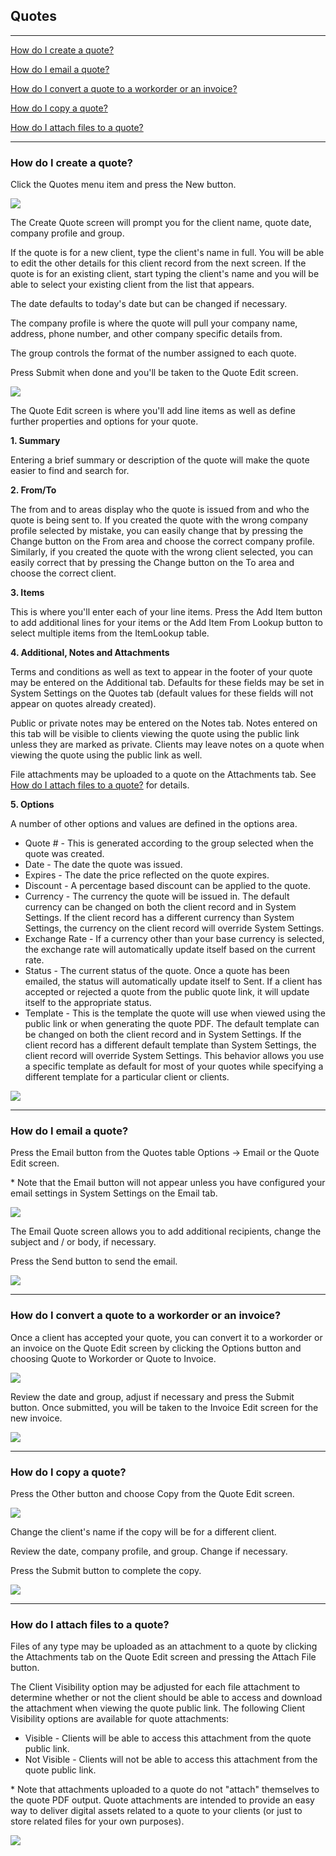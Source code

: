 Quotes
---

---

[How do I create a quote?](#how-do-i-create-a-quote)

[How do I email a quote?](#how-do-i-email-a-quote)

[How do I convert a quote to a workorder or an invoice?](#how-do-i-convert-a-quote-to-a-workorder-or-an-invoice)

[How do I copy a quote?](#how-do-i-copy-a-quote)

[How do I attach files to a quote?](#how-do-i-attach-files-to-a-quote)

---

### How do I create a quote?

Click the Quotes menu item and press the New button.

[<img src="../img/quote_create_sm.png" class="img-responsive" />](../img/quote_create.png)

The Create Quote screen will prompt you for the client name, quote date,
company profile and group.

If the quote is for a new client, type the client's name in full. You
will be able to edit the other details for this client record from the
next screen. If the quote is for an existing client, start typing the
client's name and you will be able to select your existing client from
the list that appears.

The date defaults to today's date but can be changed if necessary.

The company profile is where the quote will pull your company name,
address, phone number, and other company specific details from.

The group controls the format of the number assigned to each quote.

Press Submit when done and you'll be taken to the Quote Edit screen.

[<img src="../img/quote_create2_sm.png" class="img-responsive" />](../img/quote_create2.png)

The Quote Edit screen is where you'll add line items as well as define
further properties and options for your quote.

**1. Summary**

Entering a brief summary or description of the quote will make the quote
easier to find and search for.

**2. From/To**

The from and to areas display who the quote is issued from and who the
quote is being sent to. If you created the quote with the wrong company
profile selected by mistake, you can easily change that by pressing the
Change button on the From area and choose the correct company profile.
Similarly, if you created the quote with the wrong client selected, you
can easily correct that by pressing the Change button on the To area and
choose the correct client.

**3. Items**

This is where you'll enter each of your line items. Press the Add Item
button to add additional lines for your items or the Add Item From
Lookup button to select multiple items from the ItemLookup table.

**4. Additional, Notes and Attachments**

Terms and conditions as well as text to appear in the footer of your
quote may be entered on the Additional tab. Defaults for these fields
may be set in System Settings on the Quotes tab (default values for
these fields will not appear on quotes already created).

Public or private notes may be entered on the Notes tab. Notes entered
on this tab will be visible to clients viewing the quote using the
public link unless they are marked as private. Clients may leave notes
on a quote when viewing the quote using the public link as well.

File attachments may be uploaded to a quote on the Attachments tab. See
[How do I attach files to a quote?](#how-do-i-attach-files-to-a-quote) for details.

**5. Options**

A number of other options and values are defined in the options area.

-   Quote \# - This is generated according to the group selected when
    the quote was created.
-   Date - The date the quote was issued.
-   Expires - The date the price reflected on the quote expires.
-   Discount - A percentage based discount can be applied to the quote.
-   Currency - The currency the quote will be issued in. The default
    currency can be changed on both the client record and in System
    Settings. If the client record has a different currency than System
    Settings, the currency on the client record will override System
    Settings.
-   Exchange Rate - If a currency other than your base currency is
    selected, the exchange rate will automatically update itself based
    on the current rate.
-   Status - The current status of the quote. Once a quote has been
    emailed, the status will automatically update itself to Sent. If a
    client has accepted or rejected a quote from the public quote link,
    it will update itself to the appropriate status.
-   Template - This is the template the quote will use when viewed using
    the public link or when generating the quote PDF. The default
    template can be changed on both the client record and in System
    Settings. If the client record has a different default template than
    System Settings, the client record will override System Settings.
    This behavior allows you use a specific template as default for most
    of your quotes while specifying a different template for a
    particular client or clients.

[<img src="../img/quote_edit_sm.png" class="img-responsive" />](../img/quote_edit.png)

---

### How do I email a quote?

Press the Email button from the Quotes table Options -> Email or the
Quote Edit screen.

\* Note that the Email button will not appear unless you have configured
your email settings in System Settings on the Email tab.

[<img src="../img/quote_email_sm.png" class="img-responsive" />](../img/quote_email.png)

The Email Quote screen allows you to add additional recipients, change
the subject and / or body, if necessary.

Press the Send button to send the email.

[<img src="../img/quote_email2_sm.png" class="img-responsive" />](../img/quote_email2.png)

---

### How do I convert a quote to a workorder or an invoice?

Once a client has accepted your quote, you can convert it to a workorder
or an invoice on the Quote Edit screen by clicking the Options button
and choosing Quote to Workorder or Quote to Invoice.

[<img src="../img/quote_to_invoice_sm.png" class="img-responsive" />](../img/quote_to_invoice.png)

Review the date and group, adjust if necessary and press the Submit
button. Once submitted, you will be taken to the Invoice Edit screen for
the new invoice.

[<img src="../img/quote_to_invoice2_sm.png" class="img-responsive" />](../img/quote_to_invoice2.png)

---

### How do I copy a quote?

Press the Other button and choose Copy from the Quote Edit screen.

[<img src="../img/quote_copy_sm.png" class="img-responsive" />](../img/quote_copy.png)

Change the client's name if the copy will be for a different client.

Review the date, company profile, and group. Change if necessary.

Press the Submit button to complete the copy.

[<img src="../img/quote_copy2_sm.png" class="img-responsive" />](../img/quote_copy2.png)

---

### How do I attach files to a quote?

Files of any type may be uploaded as an attachment to a quote by
clicking the Attachments tab on the Quote Edit screen and pressing the
Attach File button.

The Client Visibility option may be adjusted for each file attachment to
determine whether or not the client should be able to access and
download the attachment when viewing the quote public link. The
following Client Visibility options are available for quote attachments:

-   Visible - Clients will be able to access this attachment from the
    quote public link.
-   Not Visible - Clients will not be able to access this attachment
    from the quote public link.

\* Note that attachments uploaded to a quote do not "attach" themselves
to the quote PDF output. Quote attachments are intended to provide an
easy way to deliver digital assets related to a quote to your clients
(or just to store related files for your own purposes).

[<img src="../img/quote_attachments_sm.png" class="img-responsive" />](../img/quote_attachments.png)

